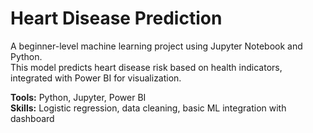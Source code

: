 # Heart Disease Prediction

A beginner-level machine learning project using Jupyter Notebook and Python.  
This model predicts heart disease risk based on health indicators, integrated with Power BI for visualization.

**Tools:** Python, Jupyter, Power BI  
**Skills:** Logistic regression, data cleaning, basic ML integration with dashboard  
